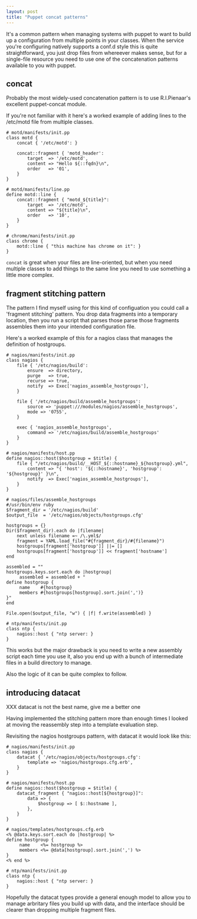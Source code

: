 ```yaml
---
layout: post
title: "Puppet concat patterns"
---
```


It's a common pattern when managing systems with puppet to want to build up a
configuration from multiple points in your classes.   When the service you're
configuring natively supports a conf.d style this is quite straightforward, you
just drop files from whereever makes sense, but for a single-file resource you
need to use one of the concatenation patterns available to you with puppet.

## concat

Probably the most widely-used concatenation pattern is to use
R.I.Pienaar's excellent puppet-concat module.

If you're not familiar with it here's a worked example of adding lines
to the /etc/motd file from multiple classes.

    # motd/manifests/init.pp
    class motd {
        concat { '/etc/motd': }

        concat::fragment { 'motd_header':
            target  => '/etc/motd',
            content => "Hello ${::fqdn}\n",
            order   => '01',
        }
    }

    # motd/manifests/line.pp
    define motd::line {
        concat::fragment { "motd_${title}":
            target  => '/etc/motd',
            content => "${title}\n",
            order   => '10',
        }
    }

    # chrome/manifests/init.pp
    class chrome {
        motd::line { "this machine has chrome on it": }
    }

`concat` is great when your files are line-oriented, but when you need multiple
classes to add things to the same line you need to use something a little more
complex.

## fragment stitching pattern

The pattern I find myself using for this kind of configuation you could
call a 'fragment stitching' pattern. You drop data fragments into a temporary
location, then you run a script that parses those parse those fragments
assembles them into your intended configuration file.

Here's a worked example of this for a nagios class that manages the
definition of hostgroups.

    # nagios/manifests/init.pp
    class nagios {
        file { '/etc/nagios/build':
            ensure  => directory,
            purge   => true,
            recurse => true,
            notify  => Exec['nagios_assemble_hostgroups'],
        }

        file { '/etc/nagios/build/assemble_hostgroups':
            source => 'puppet:///modules/nagios/assemble_hostgroups',
            mode => '0755',
        }

        exec { 'nagios_assemble_hostgroups',
            command => '/etc/nagios/build/assemble_hostgroups'
        }
    }

    # nagios/manifests/host.pp
    define nagios::host($hostgroup = $title) {
        file { "/etc/nagios/build/__HOST_${::hostname}_${hostgroup}.yml",
            content => "{ 'host': '${::hostname}', 'hostgroup': '${hostgroup}' }\n",
            notify  => Exec['nagios_assemble_hostgroups'],
        }
    }

    # nagios/files/assemble_hostgroups
    #/usr/bin/env ruby
    $fragment_dir = '/etc/nagios/build'
    $output_file  = '/etc/nagios/objects/hostgroups.cfg'

    hostgroups = {}
    Dir($fragment_dir).each do |filename|
        next unless filename =~ /\.yml$/
        fragment = YAML.load_file("#{fragment_dir}/#{filename}")
        hostgroups[fragment['hostgroup']] ||= []
        hostgroups[fragment['hostgroup']] << fragment['hostname']
    end

    assembled = ""
    hostgroups.keys.sort.each do |hostgroup|
         assembled = assembled + "
    define hostgroup {
         name    #{hostgroup}
         members #{hostgroups[hostgroup].sort.join(',')}
    }"
    end

    File.open($output_file, "w") { |f| f.write(assembled) }

    # ntp/manifests/init.pp
    class ntp {
        nagios::host { "ntp server: }
    }

This works but the major drawback is you need to write a new assembly
script each time you use it, also you end up with a bunch of intermediate
files in a build directory to manage.

Also the logic of it can be quite complex to follow.

## introducing datacat

XXX datacat is not the best name, give me a better one

Having implemented the stitching pattern more than enough times I looked
at moving the reassembly step into a template evaluation step.

Revisiting the nagios hostgroups pattern, with datacat it would look like this:

    # nagios/manifests/init.pp
    class nagios {
        datacat { '/etc/nagios/objects/hostgroups.cfg':
            template => 'nagios/hostgroups.cfg.erb',
        }
    }

    # nagios/manifests/host.pp
    define nagios::host($hostgroup = $title) {
        datacat_fragment { "nagios::host[${hostgroup}]":
            data => {
                $hostgroup => [ $::hostname ],
            },
        }
    }

    # nagios/templates/hostgroups.cfg.erb
    <% @data.keys.sort.each do |hostgroup| %>
    define hostgroup {
         name    <%= hostgroup %>
         members <%= @data[hostgroup].sort.join(',') %>
    }
    <% end %>

    # ntp/manifests/init.pp
    class ntp {
        nagios::host { "ntp server: }
    }

Hopefully the datacat types provide a general enough model to allow you
to manage arbritary files you build up with data, and the interface
should be clearer than dropping multiple fragment files.

